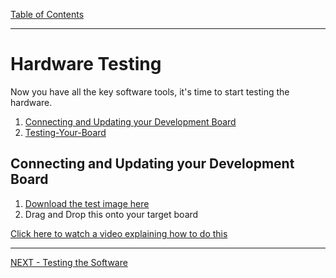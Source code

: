 [Table of Contents](README.md) 

---

# Hardware Testing
Now you have all the key software tools, it's time to start testing the hardware.

1. [Connecting and Updating your Development Board](#Connecting-and-Updating-your-Development-Board)
1. [Testing-Your-Board](Testing-Your-Board)

## Connecting and Updating your Development Board
1. [Download the test image here](https://github.com/UniversityOfPlymouth-Electronics/Embedded-Systems/raw/master/Hardware/ModuleSupportBoard/board-test.bin)
1. Drag and Drop this onto your target board

[Click here to watch a video explaining how to do this](https://plymouth.cloud.panopto.eu/Panopto/Pages/Viewer.aspx?id=fca139f3-1931-4bb6-a22d-abfb00fa99a8)


---

[NEXT - Testing the Software](software-testing.md)

